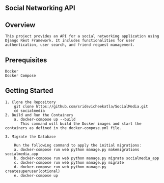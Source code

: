 ## Social Networking API
## Overview
    This project provides an API for a social networking application using Django Rest Framework. It includes functionalities for user authentication, user search, and friend request management.

## Prerequisites
    Docker
    Docker Compose

## Getting Started
    1. Clone the Repository
        git clone https://github.com/sridevicheekatla/SocialMedia.git
        cd socialmedia
    2. Build and Run the Containers
        a. docker-compose up --build
           This command will build the Docker images and start the containers as defined in the docker-compose.yml file.

    3. Migrate the Database

        Run the following command to apply the initial migrations:
        a. docker-compose run web python manage.py makemigrations socialmedia_app
        b. docker-compose run web python manage.py migrate socialmedia_app
        c. docker-compose run web python manage.py migrate
        d. docker-compose run web python manage.py createsuperuser(optional)
        e. docker-compose up
